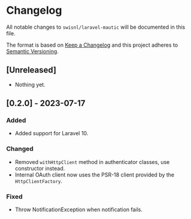 # Changelog

All notable changes to `swisnl/laravel-mautic` will be documented in this file.

The format is based on [Keep a Changelog](http://keepachangelog.com/en/1.0.0/)
and this project adheres to [Semantic Versioning](http://semver.org/spec/v2.0.0.html).

## [Unreleased]

* Nothing yet.


## [0.2.0] - 2023-07-17

### Added

* Added support for Laravel 10.

### Changed

* Removed `withHttpClient` method in authenticator classes, use constructor instead.
* Internal OAuth client now uses the PSR-18 client provided by the `HttpClientFactory`.

### Fixed

* Throw NotificationException when notification fails.
